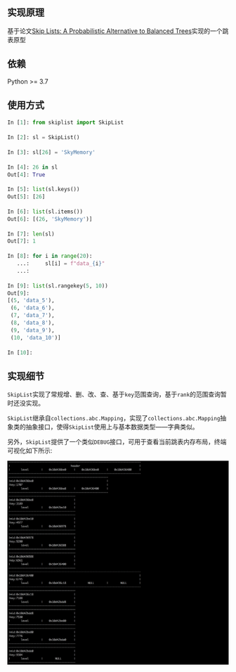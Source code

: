 ## 实现原理

基于论文[Skip Lists: A Probabilistic Alternative to Balanced Trees](https://epaperpress.com/sortsearch/download/skiplist.pdf)实现的一个跳表原型

## 依赖

Python >= 3.7

## 使用方式

```python
In [1]: from skiplist import SkipList

In [2]: sl = SkipList()

In [3]: sl[26] = 'SkyMemory'

In [4]: 26 in sl
Out[4]: True

In [5]: list(sl.keys())
Out[5]: [26]

In [6]: list(sl.items())
Out[6]: [(26, 'SkyMemory')]

In [7]: len(sl)
Out[7]: 1

In [8]: for i in range(20):
   ...:     sl[i] = f"data_{i}"
   ...:

In [9]: list(sl.rangekey(5, 10))
Out[9]:
[(5, 'data_5'),
 (6, 'data_6'),
 (7, 'data_7'),
 (8, 'data_8'),
 (9, 'data_9'),
 (10, 'data_10')]

In [10]:
```

## 实现细节

`SkipList`实现了常规增、删、改、查、基于`key`范围查询，基于`rank`的范围查询暂时还没实现。

`SkipList`继承自`collections.abc.Mapping`，实现了`collections.abc.Mapping`抽象类的抽象接口，使得`SkipList`使用上与基本数据类型——字典类似。

另外，`SkipList`提供了一个类似`DEBUG`接口，可用于查看当前跳表内存布局，终端可视化如下所示:

![verbose.png](./verbose.png)